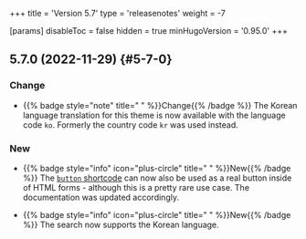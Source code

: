 +++
title = 'Version 5.7'
type = 'releasenotes'
weight = -7

[params]
  disableToc = false
  hidden = true
  minHugoVersion = '0.95.0'
+++

## 5.7.0 (2022-11-29) {#5-7-0}

### Change

- {{% badge style="note" title=" " %}}Change{{% /badge %}} The Korean language translation for this theme is now available with the language code `ko`. Formerly the country code `kr` was used instead.

### New

- {{% badge style="info" icon="plus-circle" title=" " %}}New{{% /badge %}} The [`button` shortcode](shortcodes/button) can now also be used as a real button inside of HTML forms - although this is a pretty rare use case. The documentation was updated accordingly.

- {{% badge style="info" icon="plus-circle" title=" " %}}New{{% /badge %}} The search now supports the Korean language.
